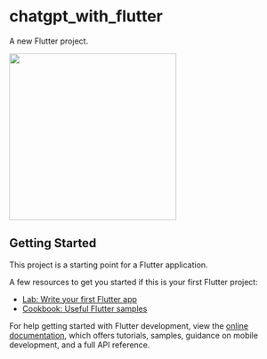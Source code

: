 # chatgpt_with_flutter

A new Flutter project.



<img src = "https://raw.githubusercontent.com/muhammetsalci/assets/aa7c1c0f57d9fcb8e7f5444b4e5dfce3e9069182/resim_2023-01-22_001442126.png?token=GHSAT0AAAAAAB4ZNRXQADXOSQJGQCSYSYLWY6MLILQ" width="300"/></a>

## Getting Started

This project is a starting point for a Flutter application.

A few resources to get you started if this is your first Flutter project:

- [Lab: Write your first Flutter app](https://docs.flutter.dev/get-started/codelab)
- [Cookbook: Useful Flutter samples](https://docs.flutter.dev/cookbook)

For help getting started with Flutter development, view the
[online documentation](https://docs.flutter.dev/), which offers tutorials,
samples, guidance on mobile development, and a full API reference.
